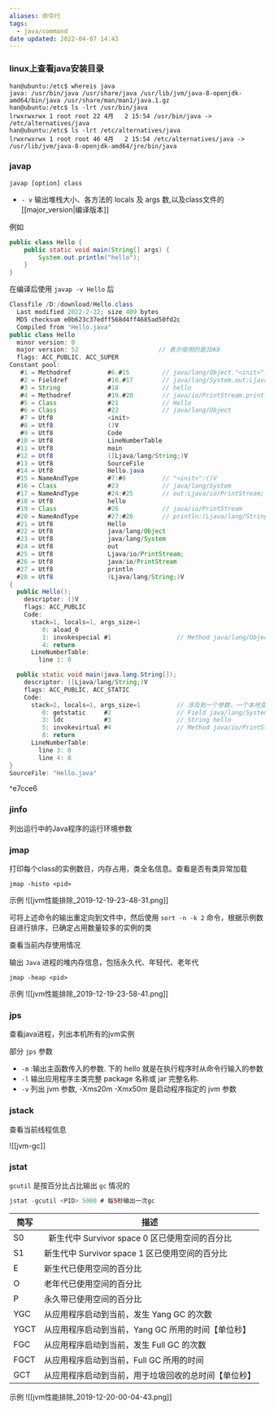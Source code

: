 ```yaml
---
aliases: 命令行
tags:
  - java/command
date updated: 2022-04-07 14:43
---
```


### linux上查看java安装目录

```shell
han@ubuntu:/etc$ whereis java
java: /usr/bin/java /usr/share/java /usr/lib/jvm/java-8-openjdk-amd64/bin/java /usr/share/man/man1/java.1.gz
han@ubuntu:/etc$ ls -lrt /usr/bin/java
lrwxrwxrwx 1 root root 22 4月   2 15:54 /usr/bin/java -> /etc/alternatives/java
han@ubuntu:/etc$ ls -lrt /etc/alternatives/java
lrwxrwxrwx 1 root root 46 4月   2 15:54 /etc/alternatives/java -> /usr/lib/jvm/java-8-openjdk-amd64/jre/bin/java
```

### javap

`javap [option] class`

- `- v`  输出堆栈大小、各方法的 locals 及 args 数,以及class文件的 [[major_version|编译版本]]

例如

```java
public class Hello {
    public static void main(String[] args) {
        System.out.println("hello");
    }
}
```

在编译后使用 `javap -v Hello` 后

```java
Classfile /D:/download/Hello.class
  Last modified 2022-2-22; size 409 bytes
  MD5 checksum e0b623c37edff568d4ff4685ad50fd2c
  Compiled from "Hello.java"
public class Hello
  minor version: 0
  major version: 52                      // 表示使用的是JDK8
  flags: ACC_PUBLIC, ACC_SUPER
Constant pool:
   #1 = Methodref          #6.#15         // java/lang/Object."<init>":()V
   #2 = Fieldref           #16.#17        // java/lang/System.out:Ljava/io/PrintStream;
   #3 = String             #18            // hello
   #4 = Methodref          #19.#20        // java/io/PrintStream.println:(Ljava/lang/String;)V
   #5 = Class              #21            // Hello
   #6 = Class              #22            // java/lang/Object
   #7 = Utf8               <init>
   #8 = Utf8               ()V
   #9 = Utf8               Code
  #10 = Utf8               LineNumberTable
  #11 = Utf8               main
  #12 = Utf8               ([Ljava/lang/String;)V
  #13 = Utf8               SourceFile
  #14 = Utf8               Hello.java
  #15 = NameAndType        #7:#8          // "<init>":()V
  #16 = Class              #23            // java/lang/System
  #17 = NameAndType        #24:#25        // out:Ljava/io/PrintStream;
  #18 = Utf8               hello
  #19 = Class              #26            // java/io/PrintStream
  #20 = NameAndType        #27:#28        // println:(Ljava/lang/String;)V
  #21 = Utf8               Hello
  #22 = Utf8               java/lang/Object
  #23 = Utf8               java/lang/System
  #24 = Utf8               out
  #25 = Utf8               Ljava/io/PrintStream;
  #26 = Utf8               java/io/PrintStream
  #27 = Utf8               println
  #28 = Utf8               (Ljava/lang/String;)V
{
  public Hello();
    descriptor: ()V
    flags: ACC_PUBLIC
    Code:
      stack=1, locals=1, args_size=1
         0: aload_0
         1: invokespecial #1                  // Method java/lang/Object."<init>":()V
         4: return
      LineNumberTable:
        line 1: 0

  public static void main(java.lang.String[]);
    descriptor: ([Ljava/lang/String;)V
    flags: ACC_PUBLIC, ACC_STATIC
    Code:
      stack=2, locals=1, args_size=1          // 涉及到一个参数，一个本地变量即"hello"
         0: getstatic     #2                  // Field java/lang/System.out:Ljava/io/PrintStream;
         3: ldc           #3                  // String hello
         5: invokevirtual #4                  // Method java/io/PrintStream.println:(Ljava/lang/String;)V
         8: return
      LineNumberTable:
        line 3: 0
        line 4: 8
}
SourceFile: "Hello.java"
```

^e7cce6

### jinfo

列出运行中的Java程序的运行环境参数

### jmap

打印每个class的实例数目，内存占用，类全名信息。查看是否有类异常加载

```shell
jmap -histo <pid>
```

示例
![[jvm性能排除_2019-12-19-23-48-31.png]]

可将上述命令的输出重定向到文件中，然后使用 `sort -n -k 2` 命令，根据示例数目进行排序，已确定占用数量较多的实例的类

查看当前内存使用情况

输出 `Java` 进程的堆内存信息，包括永久代、年轻代、老年代

```shell
jmap -heap <pid>
```

示例
![[jvm性能排除_2019-12-19-23-58-41.png]]

### jps

查看java进程，列出本机所有的jvm实例

部分 `jps` 参数

- `-m` :输出主函数传入的参数. 下的 hello 就是在执行程序时从命令行输入的参数
- `-l`  输出应用程序主类完整 package 名称或 jar 完整名称.
- `-v` 列出 jvm 参数, -Xms20m -Xmx50m 是启动程序指定的 jvm 参数

### jstack

查看当前线程信息

![[jvm-gc]]

### jstat

`gcutil` 是按百分比占比输出 `gc` 情况的

```java
jstat -gcutil <PID> 5000 # 每5秒输出一次gc
```

| 简写   | 描述                                 |
| ---- | ---------------------------------- |
| S0   |   新生代中 Survivor space 0 区已使用空间的百分比 |
| S1   | 新生代中 Survivor space 1 区已使用空间的百分比   |
| E    | 新生代已使用空间的百分比                       |
| O    | 老年代已使用空间的百分比                       |
| P    | 永久带已使用空间的百分比                       |
| YGC  | 从应用程序启动到当前，发生 Yang GC 的次数          |
| YGCT | 从应用程序启动到当前，Yang GC 所用的时间【单位秒】      |
| FGC  | 从应用程序启动到当前，发生 Full GC 的次数          |
| FGCT | 从应用程序启动到当前，Full GC 所用的时间           |
| GCT  | 从应用程序启动到当前，用于垃圾回收的总时间【单位秒】         |

示例
![[jvm性能排除_2019-12-20-00-04-43.png]]
